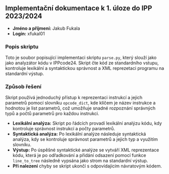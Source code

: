 ## Implementační dokumentace k 1. úloze do IPP 2023/2024
 - **Jméno a příjmení:** Jakub Fukala 
 - **Login:** xfukal01

### Popis skriptu
Toto je soubor popisující implementaci skriptu `parse.py`, který slouží jako jako
analyzátor kódu v IPPcode24. Skript čte kód ze standardního vstupu, kontroluje 
lexikální a syntaktickou správnost a XML reprezetaci programu na standardní výstup.

### Způsob řešení
Skript používá jednoduchý přístup k reprezentaci instrukcí a jejich parametrů 
pomocí slovníku `opcode_dict`, kde klíčem je název instrukce a hodnotou je list parametrů, což umožňuje snadné rozpoznání správných 
typů a počtů parametrů pro každou instrukci.

- **Lexikální analýza:** Skript po řádcích provadí lexikální analýzu kódu, kdy kontroluje správnost instrukcí a počty parametrů.
- **Syntaktická analýza:** Po lexikální analýze následuje syntaktická analýza, kdy se kontroluje správnost parametrů a jejich typ a využitím slovníku.
- **Výstup:** Po úspěšné syntaktické analýze se vytváří XML reprezentace kódu, 
která je po odřadkování a přidání odsazení pomocí funkce `line_to_tree` následně vypsána jako strom na standardní výstup.
- **Při nalezení** chyby se skript ukončí s odpovídajícím návratovým kódem.

